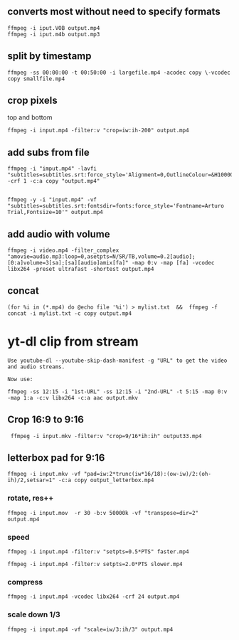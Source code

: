 ## converts most without need to specify formats
```
ffmpeg -i iput.VOB output.mp4
ffmpeg -i iput.m4b output.mp3
```
## split by timestamp
```
ffmpeg -ss 00:00:00 -t 00:50:00 -i largefile.mp4 -acodec copy \-vcodec copy smallfile.mp4
```

## crop pixels

top and bottom
```
ffmpeg -i input.mp4 -filter:v "crop=iw:ih-200" output.mp4
```


## add subs from file

```
ffmpeg -i "imput.mp4" -lavfi "subtitles=subtitles.srt:force_style='Alignment=0,OutlineColour=&H100000000,BorderStyle=3,Outline=1,Shadow=0,Fontsize=18,MarginL=5,MarginV=25'" -crf 1 -c:a copy "output.mp4"


ffmpeg -y -i "input.mp4" -vf "subtitles=subtitles.srt:fontsdir=fonts:force_style='Fontname=Arturo Trial,Fontsize=10'" output.mp4

```




## add audio with volume


```
ffmpeg -i video.mp4 -filter_complex "amovie=audio.mp3:loop=0,asetpts=N/SR/TB,volume=0.2[audio];[0:a]volume=3[sa];[sa][audio]amix[fa]" -map 0:v -map [fa] -vcodec libx264 -preset ultrafast -shortest output.mp4
```

## concat
```
(for %i in (*.mp4) do @echo file '%i') > mylist.txt  &&  ffmpeg -f concat -i mylist.txt -c copy output.mp4 
```

# yt-dl clip from stream
```
Use youtube-dl --youtube-skip-dash-manifest -g "URL" to get the video and audio streams.

Now use:

ffmpeg -ss 12:15 -i "1st-URL" -ss 12:15 -i "2nd-URL" -t 5:15 -map 0:v -map 1:a -c:v libx264 -c:a aac output.mkv

```


## Crop 16:9 to 9:16
```
 ffmpeg -i input.mkv -filter:v "crop=9/16*ih:ih" output33.mp4
```

## letterbox pad for 9:16
```
ffmpeg -i input.mkv -vf "pad=iw:2*trunc(iw*16/18):(ow-iw)/2:(oh-ih)/2,setsar=1" -c:a copy output_letterbox.mp4
```

### rotate,  res++
```
ffmpeg -i input.mov  -r 30 -b:v 50000k -vf "transpose=dir=2" output.mp4

```


### speed
```
ffmpeg -i input.mp4 -filter:v "setpts=0.5*PTS" faster.mp4

ffmpeg -i input.mp4 -filter:v setpts=2.0*PTS slower.mp4
```


### compress 
```
ffmpeg -i input.mp4 -vcodec libx264 -crf 24 output.mp4
```

### scale down 1/3
```
ffmpeg -i input.mp4 -vf "scale=iw/3:ih/3" output.mp4
```
